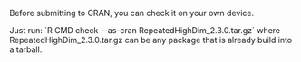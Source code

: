 
Before submitting to CRAN, you can check it on your own device.

Just run:
`R CMD check --as-cran RepeatedHighDim_2.3.0.tar.gz´
where RepeatedHighDim_2.3.0.tar.gz can be any package that is already build into a tarball.
